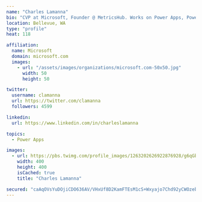 ```yaml
---
name: "Charles Lamanna"
bio: "CVP at Microsoft, Founder @ MetricsHub. Works on Power Apps, Power Automate, Power Virtual Agent, Common Data Service and Dynamics 365."
location: Bellevue, WA
type: "profile"
heat: 118

affiliation:
  name: Microsoft
  domain: microsoft.com
  images:
    - url: "/assets/images/organizations/microsoft.com-50x50.jpg"
      width: 50
      height: 50

twitter:
  username: clamanna
  url: https://twitter.com/clamanna
  followers: 4599

linkedin:
  url: https://www.linkedin.com/in/charleslamanna

topics:
  - Power Apps

images:
  - url: https://pbs.twimg.com/profile_images/1263202626922876928/g6qGbHZ-_400x400.jpg
    width: 400
    height: 400
    isCached: true
    title: "Charles Lamanna"

secured: "caAqOVsYuDOjiCDO636AV/VHxUf8D2KamFTEsM1cS+Wxyajo7Chd92yCWOzebmvK+UGuBLvuKVkaCUiAzgv53toWKLmTUDw1m7Ah/9BZrXeBFhxiGbzJqQwYikdqYuUHGAQSgKUmLKqfATbvIpiCUtPsp5oQfUDdbdgsoLVOFl7kIfteyq69U59NUoghZY/l0GHAro7kBlL3MIW/gStUplkX0StAOl8YYlGd3QOLpdJRV6kpc6cEwsbFli2ChzegmQn1kRRb03RiXbyUYk4EGUPQEULky3+lf/FwSVkiU6lFrhlf64Lx/7XolR8zp/0tSHQO5Cl+uo1Kir9aHkDROao9pcu1eeu5QooHhf0QGSRWOFQbb8+pWz7uVM+a8dApWAxhFG6qSWSya1bZivLgTG4o5MFeSwY1f+bYeAYRFjw=;n4W1IFO2vYvnYWojsxedMA=="
---
```


